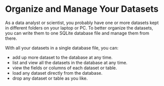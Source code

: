 # Organize and Manage Your Datasets
As a data analyst or scientist, you probably have one or more datasets kept in different folders on your laptop or PC. To better organize the datasets, you can write them to one SQLite database file and manage them from there.  

With all your datasets in a single database file, you can:
* add up more dataset to the database at any time.
* list and view all the datasets in the database at any time.
* view the fields or columns of each dataset or table.
* load any dataset directly from the database.
* drop any dataset or table as you like.


